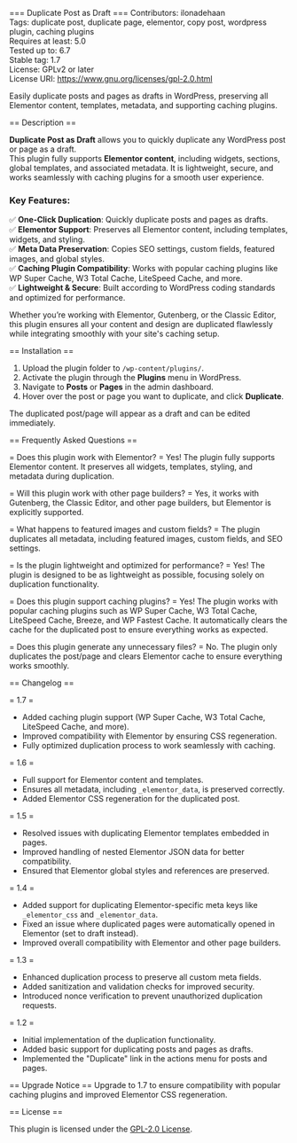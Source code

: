 === Duplicate Post as Draft ===
Contributors: ilonadehaan  
Tags: duplicate post, duplicate page, elementor, copy post, wordpress plugin, caching plugins  
Requires at least: 5.0  
Tested up to: 6.7  
Stable tag: 1.7  
License: GPLv2 or later  
License URI: https://www.gnu.org/licenses/gpl-2.0.html  

Easily duplicate posts and pages as drafts in WordPress, preserving all Elementor content, templates, metadata, and supporting caching plugins.

== Description ==

**Duplicate Post as Draft** allows you to quickly duplicate any WordPress post or page as a draft.  
This plugin fully supports **Elementor content**, including widgets, sections, global templates, and associated metadata. It is lightweight, secure, and works seamlessly with caching plugins for a smooth user experience.

### Key Features:
✅ **One-Click Duplication**: Quickly duplicate posts and pages as drafts.  
✅ **Elementor Support**: Preserves all Elementor content, including templates, widgets, and styling.  
✅ **Meta Data Preservation**: Copies SEO settings, custom fields, featured images, and global styles.  
✅ **Caching Plugin Compatibility**: Works with popular caching plugins like WP Super Cache, W3 Total Cache, LiteSpeed Cache, and more.  
✅ **Lightweight & Secure**: Built according to WordPress coding standards and optimized for performance.  

Whether you’re working with Elementor, Gutenberg, or the Classic Editor, this plugin ensures all your content and design are duplicated flawlessly while integrating smoothly with your site's caching setup.

== Installation ==

1. Upload the plugin folder to `/wp-content/plugins/`.
2. Activate the plugin through the **Plugins** menu in WordPress.
3. Navigate to **Posts** or **Pages** in the admin dashboard.
4. Hover over the post or page you want to duplicate, and click **Duplicate**.

The duplicated post/page will appear as a draft and can be edited immediately.

== Frequently Asked Questions ==

= Does this plugin work with Elementor? =
Yes! The plugin fully supports Elementor content. It preserves all widgets, templates, styling, and metadata during duplication.

= Will this plugin work with other page builders? =
Yes, it works with Gutenberg, the Classic Editor, and other page builders, but Elementor is explicitly supported.

= What happens to featured images and custom fields? =
The plugin duplicates all metadata, including featured images, custom fields, and SEO settings.

= Is the plugin lightweight and optimized for performance? =
Yes! The plugin is designed to be as lightweight as possible, focusing solely on duplication functionality.

= Does this plugin support caching plugins? =
Yes! The plugin works with popular caching plugins such as WP Super Cache, W3 Total Cache, LiteSpeed Cache, Breeze, and WP Fastest Cache. It automatically clears the cache for the duplicated post to ensure everything works as expected.

= Does this plugin generate any unnecessary files? =
No. The plugin only duplicates the post/page and clears Elementor cache to ensure everything works smoothly.

== Changelog ==

= 1.7 =
* Added caching plugin support (WP Super Cache, W3 Total Cache, LiteSpeed Cache, and more).
* Improved compatibility with Elementor by ensuring CSS regeneration.
* Fully optimized duplication process to work seamlessly with caching.

= 1.6 =
* Full support for Elementor content and templates.
* Ensures all metadata, including `_elementor_data`, is preserved correctly.
* Added Elementor CSS regeneration for the duplicated post.

= 1.5 =
* Resolved issues with duplicating Elementor templates embedded in pages.
* Improved handling of nested Elementor JSON data for better compatibility.
* Ensured that Elementor global styles and references are preserved.

= 1.4 =
* Added support for duplicating Elementor-specific meta keys like `_elementor_css` and `_elementor_data`.
* Fixed an issue where duplicated pages were automatically opened in Elementor (set to draft instead).
* Improved overall compatibility with Elementor and other page builders.

= 1.3 =
* Enhanced duplication process to preserve all custom meta fields.
* Added sanitization and validation checks for improved security.
* Introduced nonce verification to prevent unauthorized duplication requests.

= 1.2 =
* Initial implementation of the duplication functionality.
* Added basic support for duplicating posts and pages as drafts.
* Implemented the "Duplicate" link in the actions menu for posts and pages.

== Upgrade Notice ==
Upgrade to 1.7 to ensure compatibility with popular caching plugins and improved Elementor CSS regeneration.

== License ==

This plugin is licensed under the [GPL-2.0 License](https://www.gnu.org/licenses/gpl-2.0.html).
